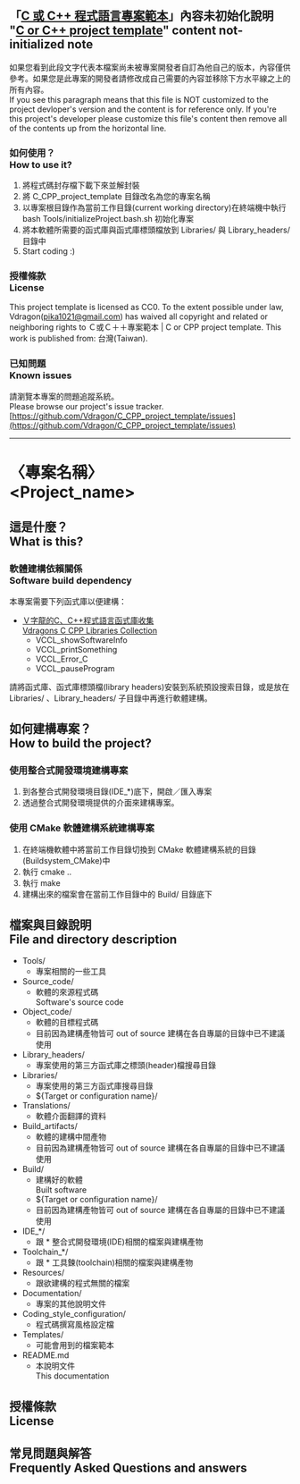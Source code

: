 ## 「[C 或 C++ 程式語言專案範本](https://github.com/Vdragon/C_CPP_project_template)」內容未初始化說明<br />"[C or C++ project template](https://github.com/Vdragon/C_CPP_project_template)" content not-initialized note
如果您看到此段文字代表本檔案尚未被專案開發者自訂為他自己的版本，內容僅供參考。如果您是此專案的開發者請修改成自己需要的內容並移除下方水平線之上的所有內容。  
If you see this paragraph means that this file is NOT customized to the project devloper's version and the content is for reference only.  If you're this project's developer please customize this file's content then remove all of the contents up from the horizontal line.

### 如何使用？<br />How to use it?
1. 將程式碼封存檔下載下來並解封裝
2. 將 C_CPP_project_template 目錄改名為您的專案名稱
3. 以專案根目錄作為當前工作目錄(current working directory)在終端機中執行 bash Tools/initializeProject.bash.sh 初始化專案
4. 將本軟體所需要的函式庫與函式庫標頭檔放到 Libraries/ 與 Library_headers/ 目錄中
5. Start coding :)

### 授權條款<br />License
This project template is licensed as CC0.
To the extent possible under law, Vdragon(pika1021@gmail.com) has waived all copyright and related or neighboring rights to Ｃ或Ｃ＋＋專案範本 | C or CPP project template. This work is published from: 台灣(Taiwan). 

### 已知問題<br />Known issues
請瀏覽本專案的問題追蹤系統。  
Please browse our project's issue tracker.  
[https://github.com/Vdragon/C_CPP_project_template/issues](https://github.com/Vdragon/C_CPP_project_template/issues)

-------------------------------------
# 〈專案名稱〉<br />&lt;Project_name&gt;

## 這是什麼？<br />What is this?

### 軟體建構依賴關係<br />Software build dependency
本專案需要下列函式庫以便建構：

* [Ｖ字龍的C、C++程式語言函式庫收集<br />Vdragons C CPP Libraries Collection](https://github.com/Vdragon/Vdragons_C_CPP_Libraries_Collection)
	* VCCL_showSoftwareInfo
	* VCCL_printSomething
	* VCCL_Error_C
	* VCCL_pauseProgram 

請將函式庫、函式庫標頭檔(library headers)安裝到系統預設搜索目錄，或是放在 Libraries/ 、Library_headers/ 子目錄中再進行軟體建構。

## 如何建構專案？<br />How to build the project?
### 使用整合式開發環境建構專案
1. 到各整合式開發環境目錄(IDE_*)底下，開啟／匯入專案
2. 透過整合式開發環境提供的介面來建構專案。

### 使用 CMake 軟體建構系統建構專案
1. 在終端機軟體中將當前工作目錄切換到 CMake 軟體建構系統的目錄(Buildsystem_CMake)中
2. 執行 cmake ..
3. 執行 make
4. 建構出來的檔案會在當前工作目錄中的 Build/ 目錄底下

## 檔案與目錄說明<br />File and directory description
* Tools/
	* 專案相關的一些工具
* Source_code/
    * 軟體的來源程式碼  
      Software's source code
* Object_code/
    * 軟體的目標程式碼
    * 目前因為建構產物皆可 out of source 建構在各自專屬的目錄中已不建議使用
* Library_headers/
	* 專案使用的第三方函式庫之標頭(header)檔搜尋目錄
* Libraries/
	* 專案使用的第三方函式庫搜尋目錄
	* ${Target or configuration name}/
* Translations/
    * 軟體介面翻譯的資料
* Build_artifacts/
	* 軟體的建構中間產物
	* 目前因為建構產物皆可 out of source 建構在各自專屬的目錄中已不建議使用
* Build/
    * 建構好的軟體  
      Built software
    * ${Target or configuration name}/
    * 目前因為建構產物皆可 out of source 建構在各自專屬的目錄中已不建議使用
* IDE_*/
    * 跟 * 整合式開發環境(IDE)相關的檔案與建構產物
* Toolchain_*/
	* 跟 * 工具鍊(toolchain)相關的檔案與建構產物
* Resources/
	* 跟欲建構的程式無關的檔案
* Documentation/
	* 專案的其他說明文件
* Coding_style_configuration/
	* 程式碼撰寫風格設定檔
* Templates/
	* 可能會用到的檔案範本
* README.md
	* 本說明文件  
	  This documentation

## 授權條款<br />License

## 常見問題與解答<br />Frequently Asked Questions and answers
